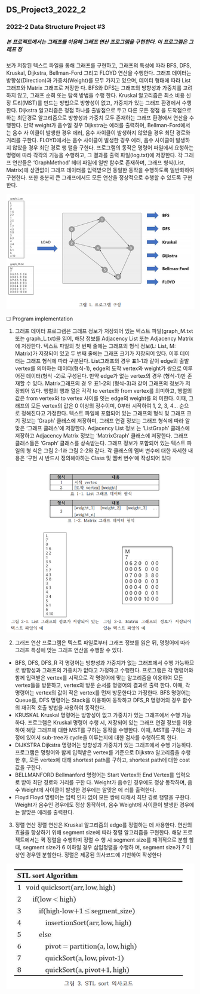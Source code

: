 ## DS_Project3_2022_2
### 2022-2 Data Structure Project #3



##### 본 프로젝트에서는 그래프를 이용해 그래프 연산 프로그램을 구현한다. 이 프로그램은 그래프 정 
보가  저장된  텍스트  파일을  통해  그래프를  구현하고, 그래프의  특성에  따라  BFS,  DFS,  Kruskal, 
Dijkstra,  Bellman-Ford  그리고  FLOYD  연산을  수행한다. 그래프  데이터는  방향성(Direction)과 
가중치(Weight)를 모두 가지고 있으며, 데이터 형태에 따라 List 그래프와 Matrix 그래프로 저장한 
다. BFS와 DFS는 그래프의 방향성과 가중치를 고려하지 않고, 그래프 순회 또는 탐색 방법을 수행 
한다. Kruskal 알고리즘은 최소 비용 신장 트리(MST)를 만드는 방법으로 방향성이 없고, 가중치가 
있는 그래프 환경에서 수행한다. Dijkstra 알고리즘은 정점 하나를 출발점으로 두고 다른 모든 정점 
을 도착점으로 하는 최단경로 알고리즘으로 방향성과 가중치 모두 존재하는 그래프 환경에서 연산을 
수행한다. 만약 weight가 음수일 경우 Dijkstra는 에러를 출력하며, Bellman-Ford에서는 음수 사 
이클이  발생한  경우  에러, 음수  사이클이  발생하지  않았을  경우  최단  경로와  거리를  구한다. 
FLOYD에서는 음수 사이클이 발생한 경우 에러, 음수 사이클이 발생하지 않았을 경우 최단 경로 행 
렬을  구한다. 프로그램의  동작은  명령어  파일에서  요청하는  명령에  따라  각각의  기능을  수행하고, 
그 결과를 출력 파일(log.txt)에 저장한다.
각 그래프  연산들은  ‘GraphMethod’  헤더  파일에  일반  함수로  존재하며, 그래프  형식(List, 
Matrix)에 상관없이  그래프  데이터를  입력받으면  동일한  동작을  수행하도록  일반화하여  구현한다. 
또한 충분히 큰 그래프에서도 모든 연산을 정상적으로 수행할 수 있도록 구현한다.

![1](https://github.com/hbeooooooom/2022_Kwangwoon_Univ_CE_DS_Project_3/blob/main/readmdpng/1.png)


☐ Program implementation 
1. 그래프 데이터
프로그램은  그래프  정보가  저장되어  있는  텍스트  파일(graph_M.txt  또는  graph_L.txt)을 읽어, 
해당 정보를 Adjacency List 또는 Adjacency Matrix에 저장한다. 텍스트 파일의 첫 번째 줄에는 
그래프의 형식 정보(L: List, M: Matrix)가 저장되어 있고 두 번째 줄에는 그래프 크기가 저장되어 
있다. 이후 데이터는 그래프 형식에 따라 구분된다. List그래프의 경우 표1-1과 같이 edge의 출발 
vertex를 의미하는 데이터(형식-1),  edge의 도착 vertex와 weight가 쌍으로 이루어진  데이터(형식 
-2)로 구성된다. 만약 edge가 없는 vertex의 경우 (형식-1)만 존재할 수 있다. Matrix그래프의 경 
우 표1-2의 (형식-3)과 같이 그래프의 정보가 저장되어 있다. 행렬의 행과 열은 각각 to vertex와 
from vertex를 의미하고, 행렬의 값은 from vertex와 to vertex 사이를 잇는 edge의 weight를 의 
미한다. 이때, 그래프의 모든 vertex의 값은 0 이상의 정수이며, 0부터 시작하여 1, 2, 3, 4... 순으 
로 정해진다고 가정한다.
텍스트 파일에 포함되어 있는 그래프의 형식 및 그래프 크기 정보는 ‘Graph’ 클래스에 저장하며, 
그래프 연결 정보는 그래프 형식에 따라 알맞은 ‘그래프 클래스’에 저장한다. Adjacency List 정보 
는 ‘ListGraph’  클래스에  저장하고  Adjacency  Matrix  정보는  ‘MatrixGraph’  클래스에  저장한다. 
그래프 클래스들은 ‘Graph’ 클래스를 상속받는다. 그래프 정보가 포함되어 있는 텍스트 파일의 형 
식은 그림 2-1과 그림 2-2와 같다. 각 클래스의 멤버 변수에 대한 자세한 내용은 ‘구현 시 반드시 
정의해야하는 Class 및 멤버 변수’에 작성되어 있다

![2](https://github.com/hbeooooooom/2022_Kwangwoon_Univ_CE_DS_Project_3/blob/main/readmdpng/2.png)


2. 그래프 연산
프로그램은 텍스트 파일로부터 그래프 정보를 읽은 뒤, 명령어에 따라 그래프 특성에 맞는 그래프 
연산을 수행할 수 있다.
- BFS, DFS, DFS_R
각 명령어는  방향성과  가중치가  없는  그래프에서  수행  가능하므로  방향성과  그래프의  가중치가 
없다고 가정하고 수행한다. 프로그램은 각 명령어와 함께 입력받은 vertex를 시작으로 각 명령어에 
맞는 알고리즘을 이용하여 모든 vertex들을 방문하고, vertex의 방문 순서를 명령어의 결과로 출력 
한다. 이때, 각 명령어는  vertex의 값이  작은  vertex를 먼저  방문한다고  가정한다. BFS  명령어는 
Queue를, DFS  명령어는  Stack을 이용하여  동작하고  DFS_R  명령어의  경우  함수의  재귀적  호출 
방법을 사용하여 동작한다.
- KRUSKAL
Kruskal 명령어는 방향성이 없고 가중치가 있는 그래프에서 수행 가능하다. 프로그램은 Kruskal 
명령어  수행  시, 저장되어  있는  그래프  연결  정보를  이용하여  해당  그래프에  대한  MST를 구하는 
동작을 수행한다. 이때, MST를 구하는 과정에 있어서 sub-tree가 cycle을 이루는지에 대한 검사를 
수행하도록 한다.
- DIJKSTRA
Dijkstra 명령어는 방향성과 가중치가 있는 그래프에서 수행 가능하다. 프로그램은 명령어와 함께 
입력받은 vertex를 기준으로 Dijkstra 알고리즘을 수행한 후, 모든 vertex에 대해 shortest path를 
구하고, shortest path에 대한 cost 값을 구한다.
- BELLMANFORD
Bellmanford 명령어는  Start Vertex와 End Vertex를 입력으로 받아  최단 경로와  거리를 구한 
다. Weight가 음수인 경우에도 정상 동작하며, 음수 Weight에 사이클이 발생한 경우에는 알맞은 에 
러를 출력한다.
- Floyd
Floyd  명령어는  입력  인자  없이  모든  쌍에  대해서  최단  경로  행렬을  구한다.  Weight가  음수인 
경우에도 정상 동작하며, 음수 Weight에 사이클이 발생한 경우에는 알맞은 에러를 출력한다.
3. 정렬 연산
정렬  연산은  Kruskal  알고리즘의  edge를 정렬하는  데 사용한다. 연산의  효율을  향상하기  위해 
segment size에 따라 정렬 알고리즘을 구현한다. 해당 프로젝트에서는 퀵 정렬을 수행하며 정렬 수 
행 시 segment size를 재귀적으로 분할 할 때, segment size가 6 이하일 경우 삽입정렬을 수행하 
며, segment size가 7 이상인 경우엔 분할한다. 정렬은 제공된 의사코드에 기반하여 작성한다


![3](https://github.com/hbeooooooom/2022_Kwangwoon_Univ_CE_DS_Project_3/blob/main/readmdpng/3.png)
